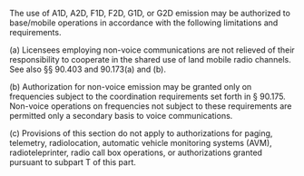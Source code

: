 The use of A1D, A2D, F1D, F2D, G1D, or G2D emission may be authorized to base/mobile operations in accordance with the following limitations and requirements.

(a) Licensees employing non-voice communications are not relieved of their responsibility to cooperate in the shared use of land mobile radio channels. See also §§ 90.403 and 90.173(a) and (b).

(b) Authorization for non-voice emission may be granted only on frequencies subject to the coordination requirements set forth in § 90.175. Non-voice operations on frequencies not subject to these requirements are permitted only a secondary basis to voice communications.
              

(c) Provisions of this section do not apply to authorizations for paging, telemetry, radiolocation, automatic vehicle monitoring systems (AVM), radioteleprinter, radio call box operations, or authorizations granted pursuant to subpart T of this part.

